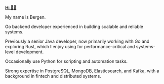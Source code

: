 [Hi 👋🏻](https://www.linkedin.com/in/nearbygems/)

My name is Bergen.

Go backend developer experienced in building scalable and reliable systems.

Previously a senior Java developer, now primarily working with Go and exploring Rust, which I enjoy using for performance-critical and systems-level development.

Occasionally use Python for scripting and automation tasks.

Strong expertise in PostgreSQL, MongoDB, Elasticsearch, and Kafka, with a background in fintech and distributed systems.
